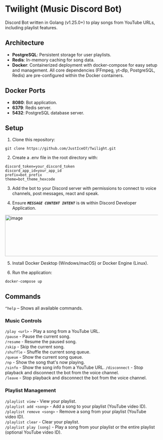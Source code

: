 # Twilight (Music Discord Bot)
Discord Bot written in Golang (v1.25.0+) to play songs from YouTube URLs, including playlist features.

## Architecture
- **PostgreSQL**: Persistent storage for user playlists.
- **Redis**: In-memory caching for song data.
- **Docker**: Containerized deployment with docker-compose for easy setup and management. All core dependencies (FFmpeg, yt-dlp, PostgreSQL, Redis) are pre-configured within the Docker containers.

## Docker Ports
- **8080**: Bot application.
- **6379**: Redis server.
- **5432**: PostgreSQL database server.

## Setup
1. Clone this repository:
```
git clone https://github.com/JustIceO7/Twilight.git
```

2. Create a .env file in the root directory with:
```
discord_token=your_discord_token
discord_app_id=your_app_id
prefix=bot_prefix
theme=bot_theme_hexcode
```

3. Add the bot to your Discord server with permissions to connect to voice channels, post messages, react and speak.
   
4. Ensure ***`MESSAGE CONTENT INTENT`*** is `ON` within Discord Developer Application.
<img width="1408" height="136" alt="image" src="https://github.com/user-attachments/assets/685cd65b-ff38-466e-83b4-b12834abfa2e" />

5. Install Docker Desktop (Windows/macOS) or Docker Engine (Linux).
  
6. Run the application:
```
docker-compose up
```

## Commands
`^help` – Shows all available commands.

### Music Controls
`/play <url>` - Play a song from a YouTube URL.  
`/pause` - Pause the current song.  
`/resume` - Resume the paused song.  
`/skip` - Skip the current song.  
`/shuffle` - Shuffle the current song queue.  
`/queue` - Show the current song queue.  
`/np` - Show the song that's now playing.  
`/sinfo` - Show the song info from a YouTube URL.
`/disconnect` - Stop playback and disconnect the bot from the voice channel.  
`/leave` - Stop playback and disconnect the bot from the voice channel.

### Playlist Management
`/playlist view` - View your playlist.  
`/playlist add <song>` - Add a song to your playlist (YouTube video ID).  
`/playlist remove <song>` - Remove a song from your playlist (YouTube video ID).  
`/playlist clear` - Clear your playlist.  
`/playlist play [song]` - Play a song from your playlist or the entire playlist (optional YouTube video ID).